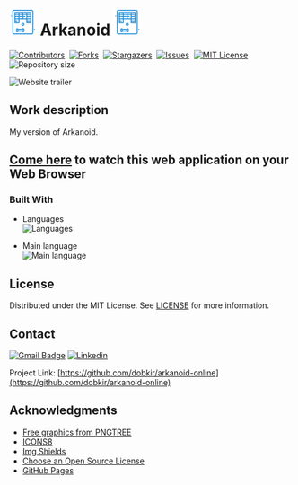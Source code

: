 # ![Arkanoid icon](/img/icons8-arkanoid-48.png) Arkanoid ![Arkanoid icon](/img/icons8-arkanoid-48.png) 

[![Contributors][contributors-shield]][contributors-url]&nbsp;
[![Forks][forks-shield]][forks-url]&nbsp;
[![Stargazers][stars-shield]][stars-url]&nbsp;
[![Issues][issues-shield]][issues-url]&nbsp;
[![MIT License][license-shield]][license-url]&nbsp;
![Repository size][repo-size-shield]&nbsp;

![Website trailer][product-screenshot]

<!-- WORK DESCRIPTION -->
## Work description

My version of Arkanoid. 

<!-- LINK TO WEBSITE -->
## [Come here](https://dobkir.github.io/arkanoid-online/) to watch this web application on your Web Browser

<!-- TOOLS -->
### Built With

- Languages<br>
![Languages][languages-shield]

- Main language<br>
![Main language][main-language-shield]

<!-- LICENSE -->
## License

Distributed under the MIT License. See [LICENSE](LICENSE.txt) for more information.

<!-- CONTACT -->
## Contact

[![Gmail Badge](https://img.shields.io/badge/Gmail-d14836?style=for-the-badge&logo=Gmail&logoColor=white&link=mailto:p.kirillov2020@gmail.com)](mailto:p.kirillov2020@gmail.com)
[![Linkedin](https://img.shields.io/badge/-LinkedIn-black.svg?style=for-the-badge&logo=linkedin&colorB=555)](https://www.linkedin.com/in/pavel-kirillov-dobkir)


Project Link: [https://github.com/dobkir/arkanoid-online](https://github.com/dobkir/arkanoid-online)

<!-- ACKNOWLEDGMENTS -->
## Acknowledgments
- [Free graphics from PNGTREE](https://pngtree.com/)
- [ICONS8](https://icons8.com/)
- [Img Shields](https://shields.io)
- [Choose an Open Source License](https://choosealicense.com)
- [GitHub Pages](https://pages.github.com)

<!-- MARKDOWN LINKS & IMAGES -->
<!-- https://www.markdownguide.org/basic-syntax/#reference-style-links -->
[contributors-shield]: https://img.shields.io/github/contributors/dobkir/arkanoid-online.svg?style=for-the-badge
[contributors-url]: https://github.com/dobkir/arkanoid-online/graphs/contributors
[forks-shield]: https://img.shields.io/github/forks/dobkir/arkanoid-online.svg?style=for-the-badge
[forks-url]: https://github.com/dobkir/arkanoid-online/network/members
[stars-shield]: https://img.shields.io/github/stars/dobkir/arkanoid-online.svg?style=for-the-badge
[stars-url]: https://github.com/dobkir/arkanoid-online/stargazers
[issues-shield]: https://img.shields.io/github/issues/dobkir/arkanoid-online.svg?style=for-the-badge
[issues-url]: https://github.com/dobkir/arkanoid-online/issues
[license-shield]: https://img.shields.io/github/license/dobkir/arkanoid-online.svg?style=for-the-badge
[license-url]: https://github.com/dobkir/arkanoid-online/blob/master/LICENSE.txt
[linkedin-shield]: https://img.shields.io/badge/-LinkedIn-black.svg?style=for-the-badge&logo=linkedin&colorB=555
[linkedin-url]: https://www.linkedin.com/in/pavel-kirillov-dobkir
[repo-size-shield]: https://img.shields.io/github/repo-size/dobkir/arkanoid-online.svg?style=for-the-badge
[languages-shield]: https://img.shields.io/github/languages/count/dobkir/arkanoid-online.svg?style=for-the-badge
[main-language-shield]: https://img.shields.io/github/languages/top/dobkir/arkanoid-online.svg?style=for-the-badge&color=f1e05a
[product-screenshot]: https://github.com/dobkir/trailers/blob/master/arkanoid_trailer/arkanoid_trailer.gif